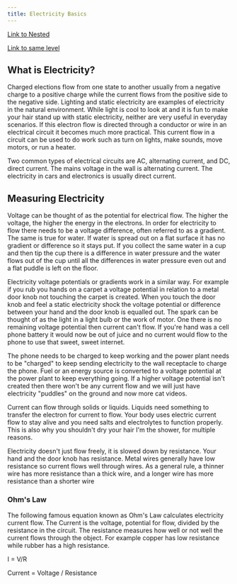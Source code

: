 ```yaml
---
title: Electricity Basics
---
```


[Link to Nested](../sculpture/double-nest/link-testing.md)

[Link to same level](electricity-safety.md)

## What is Electricity?

Charged elections flow from one state to another usually from a negative charge to a positive charge while the current flows from the positive side to the negative side. Lighting and static electricity are examples of electricity in the natural environment. While light is cool to look at and it is fun to make your hair stand up with static electricity, neither are very useful in everyday scenarios. If this electron flow is directed through a conductor or wire in an electrical circuit it becomes much more practical. This current flow in a circuit can be used to do work such as turn on lights, make sounds, move motors, or run a heater.

Two common types of electrical circuits are AC, alternating current, and DC, direct current. The mains voltage in the wall is alternating current. The electricity in cars and electronics is usually direct current.

## Measuring Electricity

Voltage can be thought of as the potential for electrical flow. The higher the voltage, the higher the energy in the electrons. In order for electricity to flow there needs to be a voltage difference, often referred to as a gradient. The same is true for water. If water is spread out on a flat surface it has no gradient or difference so it stays put. If you collect the same water in a cup and then tip the cup there is a difference in water pressure and the water flows out of the cup until all the differences in water pressure even out and a flat puddle is left on the floor.

Electricity voltage potentials or gradients work in a similar way. For example if you rub you hands on a carpet a voltage potential in relation to a metal door knob not touching the carpet is created. When you touch the door knob and feel a static electricity shock the voltage potential or difference between your hand and the door knob is equalled out. The spark can be thought of as the light in a light bulb or the work of motor. One there is no remaining voltage potential then current can't flow. If you're hand was a cell phone battery it would now be out of juice and no current would flow to the phone to use that sweet, sweet internet.

The phone needs to be charged to keep working and the power plant needs to be "charged" to keep sending electricity to the wall receptacle to charge the phone. Fuel or an energy source is converted to a voltage potential at the power plant to keep everything going. If a higher voltage potential isn't created then there won't be any current flow and we will just have electricity "puddles" on the ground and now more cat videos.

Current can flow through solids or liquids. Liquids need something to transfer the electron for current to flow. Your body uses electric current flow to stay alive and you need salts and electrolytes to function properly. This is also why you shouldn't dry your hair I'm the shower, for multiple reasons.

Electricity doesn't just flow freely, it is slowed down by resistance. Your hand and the door knob has resistance. Metal wires generally have low resistance so current flows well through wires. As a general rule, a thinner wire has more resistance than a thick wire, and a longer wire has more resistance than a shorter wire

### Ohm's Law

The following famous equation known as Ohm's Law calculates electricity current flow. The Current is the voltage, potential for flow, divided by the resistance in the circuit. The resistance measures how well or not well the current flows through the object. For example copper has low resistance while rubber has a high resistance.

I = V/R

Current = Voltage / Resistance
